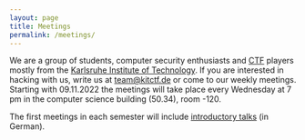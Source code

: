 ```yaml
---
layout: page
title: Meetings
permalink: /meetings/
---
```


We are a group of students, computer security enthusiasts and [CTF](https://ctftime.org/ctf-wtf/) players mostly from the [Karlsruhe Institute of Technology](https://www.kit.edu/english). If you are interested in hacking with us, write us at [team@kitctf.de](mailto:team@kitctf.de) or come to our weekly meetings. Starting with 09.11.2022 the meetings will take place every Wednesday at 7 pm in the computer science building (50.34), room -120.

The first meetings in each semester will include [introductory talks](/intro) (in German).
